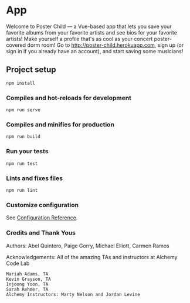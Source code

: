 # App

Welcome to Poster Child — a Vue-based app that lets you save your favorite albums from your favorite artists and see bios for your favorite artists! Make yourself a profile that's as cool as your concert poster-covered dorm room! Go to http://poster-child.herokuapp.com, sign up (or sign in if you already have an account), and start saving some musicians!

## Project setup
```
npm install
```

### Compiles and hot-reloads for development
```
npm run serve
```

### Compiles and minifies for production
```
npm run build
```

### Run your tests
```
npm run test
```

### Lints and fixes files
```
npm run lint
```

### Customize configuration
See [Configuration Reference](https://cli.vuejs.org/config/).

### Credits and Thank Yous

Authors: Abel Quintero, Paige Gorry, Michael Elliott, Carmen Ramos

Acknowledgements: All of the amazing TAs and instructors at Alchemy Code Lab

    Mariah Adams, TA
    Kevin Grayson, TA
    Injoong Yoon, TA
    Sarah Rehmer, TA 
    Alchemy Instructors: Marty Nelson and Jordan Levine

